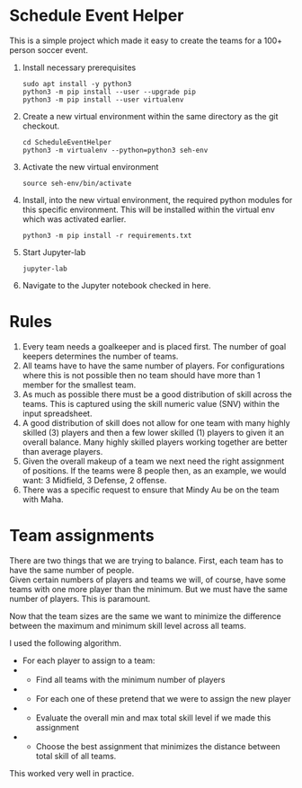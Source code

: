 
# Schedule Event Helper

This is a simple project which made it easy to create the teams for a 100+ person soccer event.

1. Install necessary prerequisites
   ```
   sudo apt install -y python3
   python3 -m pip install --user --upgrade pip
   python3 -m pip install --user virtualenv
   ```
1. Create a new virtual environment within the same directory as the git checkout.
   ```
   cd ScheduleEventHelper
   python3 -m virtualenv --python=python3 seh-env
   ```
1. Activate the new virtual environment
   ```
   source seh-env/bin/activate
   ```
1. Install, into the new virtual environment, the required python modules for this specific environment.  This will be installed within the virtual env which was activated earlier.
   ```
   python3 -m pip install -r requirements.txt
   ```
1. Start Jupyter-lab
   ```
   jupyter-lab
   ```
1. Navigate to the Jupyter notebook checked in here.

# Rules

1. Every team needs a goalkeeper and is placed first.  The number of goal keepers determines the number of teams.
1. All teams have to have the same number of players.  For configurations where this is not possible then no team should have more than 1 member for the smallest team.
1. As much as possible there must be a good distribution of skill across the teams.  This is captured using the skill numeric value (SNV) within the input spreadsheet.  
1. A good distribution of skill does not allow for one team with many highly skilled (3) players and then a few lower skilled (1) players to given it an overall balance.  Many highly skilled players working together are better than average players.
1. Given the overall makeup of a team we next need the right assignment of positions.  If the teams were 8 people then, as an example, we would want: 3 Midfield, 3 Defense, 2 offense.
1. There was a specific request to ensure that Mindy Au be on the team with Maha.

# Team assignments

There are two things that we are trying to balance.  First, each team has to have the same number of people.  
Given certain numbers of players and teams we will, of course, have some teams with one more player than the
minimum.  But we must have the same number of players.  This is paramount.  

Now that the team sizes are the same we want to minimize the difference between the maximum and minimum skill
level across all teams.  

I used the following algorithm.

* For each player to assign to a team:
* * Find all teams with the minimum number of players
* * For each one of these pretend that we were to assign the new player
* * Evaluate the overall min and max total skill level if we made this assignment
* * Choose the best assignment that minimizes the distance between total skill of all teams.

This worked very well in practice.
